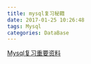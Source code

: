 ```yaml
---
title: mysql复习秘籍
date: 2017-01-25 10:26:48
tags: Mysql
categories: DataBase
---
```


[Mysql复习重要资料](https://jinggguanliuye.github.io/)
